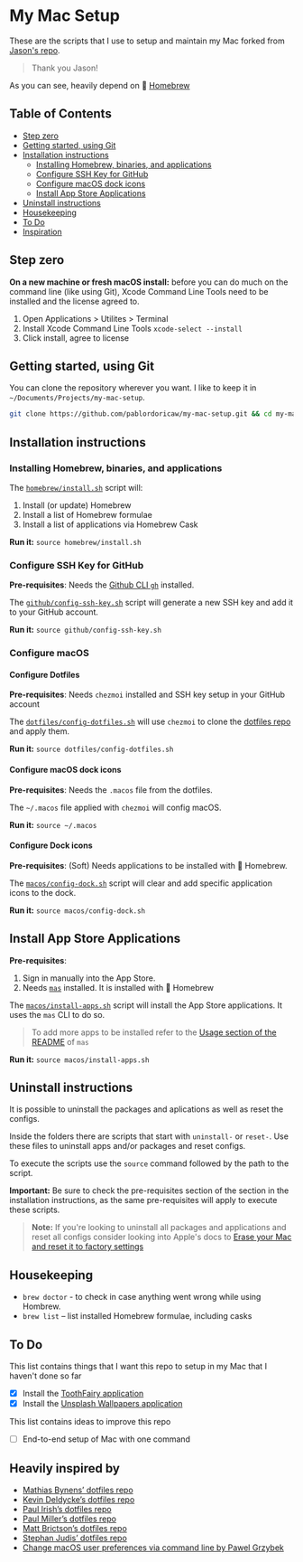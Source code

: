 # My Mac Setup

These are the scripts that I use to setup and maintain my Mac forked from [Jason's repo](https://github.com/pablordoricaw/my-mac-setup). 
> Thank you Jason!

As you can see, heavily depend on :beer: [Homebrew](brew.sh)

## Table of Contents

- [Step zero](#step-zero)
- [Getting started, using Git](#getting-started-using-git)
- [Installation instructions](#installation-instructions)
  - [Installing Homebrew, binaries, and applications](#installing-homebrew-binaries-and-applications)
  - [Configure SSH Key for GitHub](#configure-ssh-key-for-github)
  - [Configure macOS dock icons](#configure-macos-dock-icons)
  - [Install App Store Applications](#install-app-store-applications)
- [Uninstall instructions](#uninstall-instructions)
- [Housekeeping](#housekeeping)
- [To Do](#to-do)
- [Inspiration](#heavily-inspired-by)

## Step zero

**On a new machine or fresh macOS install:** before you can do much on the command line (like using Git), Xcode Command Line Tools need to be installed and the license agreed to.

1. Open Applications > Utilites > Terminal
2. Install Xcode Command Line Tools `xcode-select --install`
3. Click install, agree to license

## Getting started, using Git

You can clone the repository wherever you want. I like to keep it in `~/Documents/Projects/my-mac-setup`.

```bash
git clone https://github.com/pablordoricaw/my-mac-setup.git && cd my-mac-setup
```

## Installation instructions

### Installing Homebrew, binaries, and applications

The [`homebrew/install.sh`](https://github.com/pablordoricaw/my-mac-setup/blob/main/homebrew/install.sh) script will:

1. Install (or update) Homebrew
2. Install a list of Homebrew formulae
3. Install a list of applications via Homebrew Cask

**Run it:** `source homebrew/install.sh`

### Configure SSH Key for GitHub

**Pre-requisites**: Needs the [Github CLI `gh`](https://cli.github.com/) installed.

The [`github/config-ssh-key.sh`](https://github.com/pablordoricaw/my-mac-setup/blob/main/github/config-ssh-key.sh) script will generate a new SSH key and add it to your GitHub account.

**Run it:** `source github/config-ssh-key.sh`

### Configure macOS 

#### Configure Dotfiles

**Pre-requisites**: Needs `chezmoi` installed and SSH key setup in your GitHub account

The [`dotfiles/config-dotfiles.sh`](https://github.com/pablordoricaw/my-mac-setup/blob/main/dotfiles/config-dotfiles.sh) will use `chezmoi` to clone the [dotfiles repo](https://github.com/pablordoricaw/my-mac-dotfiles) and apply them.

**Run it:** `source dotfiles/config-dotfiles.sh`

#### Configure macOS dock icons

**Pre-requisites**: Needs the `.macos` file from the dotfiles.

The `~/.macos` file applied with `chezmoi` will config macOS.

**Run it:** `source ~/.macos`

#### Configure Dock icons

**Pre-requisites**: (Soft) Needs applications to be installed with 🍺 Homebrew.

The [`macos/config-dock.sh`](https://github.com/pablordoricaw/my-mac-setup/blob/main/macos/config-dock.sh) script will clear and add specific application icons to the dock.

**Run it:** `source macos/config-dock.sh`

## Install App Store Applications

**Pre-requisites**: 
1. Sign in manually into the App Store. 
2. Needs [`mas`](https://github.com/mas-cli/mas) installed. It is installed with 🍺 Homebrew

The [`macos/install-apps.sh`](https://github.com/pablordoricaw/my-mac-setup/blob/main/macos/install-apps.sh) script will install the App Store applications. It uses the `mas` CLI to do so.

> To add more apps to be installed refer to the [Usage section of the README](https://github.com/mas-cli/mas#-usage) of `mas`

**Run it:** `source macos/install-apps.sh`

## Uninstall instructions

It is possible to uninstall the packages and aplications as well as reset the configs.

Inside the folders there are scripts that start with `uninstall-` or `reset-`. Use these files to uninstall apps and/or packages and reset configs.

To execute the scripts use the `source` command followed by the path to the script.

**Important:** Be sure to check the pre-requisites section of the section in the installation instructions, as the same pre-requisites will apply to execute these scripts.

 > **Note:** If you're looking to uninstall all packages and applications and reset all configs consider looking into Apple's docs to [Erase your Mac and reset it to factory settings](https://support.apple.com/en-us/HT212749#:~:text=From%20the%20Apple%20menu%20%EF%A3%BF,Erase%20All%20Content%20and%20Settings.)

## Housekeeping

- `brew doctor` - to check in case anything went wrong while using Hombrew.
- `brew list` – list installed Homebrew formulae, including casks

## To Do

This list contains things that I want this repo to setup in my Mac that I haven't done so far
- [x] Install the [ToothFairy application](https://c-command.com/toothfairy/)
- [x] Install the [Unsplash Wallpapers application](https://apps.apple.com/us/app/unsplash-wallpapers/id1284863847?mt=12)

This list contains ideas to improve this repo
- [ ] End-to-end setup of Mac with one command

## Heavily inspired by

- [Mathias Bynens’ dotfiles repo](https://mths.be/dotfiles)
- [Kevin Deldycke’s dotfiles repo](https://github.com/kdeldycke/dotfiles)
- [Paul Irish’s dotfiles repo](https://github.com/paulirish/dotfiles/)
- [Paul Miller’s dotfiles repo](https://github.com/paulmillr/dotfiles)
- [Matt Brictson’s dotfiles repo](https://github.com/mattbrictson/dotfiles)
- [Stephan Judis’ dotfiles repo](https://github.com/stefanjudis/dotfiles/)
- [Change macOS user preferences via command line by Pawel Grzybek](https://pawelgrzybek.com/change-macos-user-preferences-via-command-line/)
